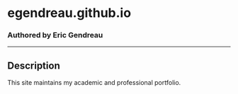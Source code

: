 # egendreau.github.io

### Authored by Eric Gendreau

---

## Description

This site maintains my academic and professional portfolio.
